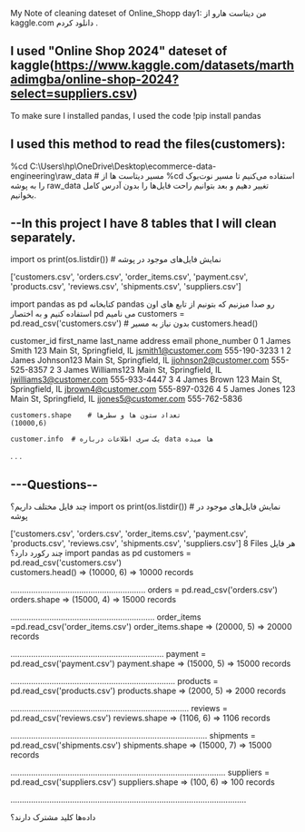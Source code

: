 My Note of cleaning dateset of Online_Shopp
day1:
من دیتاست هارو از kaggle.com دانلود کردم .

I used "Online Shop 2024" dateset of kaggle(https://www.kaggle.com/datasets/marthadimgba/online-shop-2024?select=suppliers.csv)
-------------------------------------
To make sure I installed pandas, I used the code
!pip install pandas

I used this method to read the files(customers):
---
%cd C:\Users\hp\OneDrive\Desktop\ecommerce-data-engineering\raw_data       # مسیر دیتاست ها 
از %cd استفاده می‌کنیم تا مسیر نوت‌بوک را به پوشه raw_data تغییر دهیم و بعد بتوانیم راحت فایل‌ها را بدون آدرس کامل بخوانیم. 

--In this project I have 8 tables that I will clean separately.
--
import os
print(os.listdir())    # نمایش فایل‌های موجود در پوشه

['customers.csv', 'orders.csv', 'order_items.csv', 'payment.csv', 'products.csv', 'reviews.csv', 'shipments.csv', 'suppliers.csv']

import pandas as pd   کتابخانه pandas رو صدا میزنیم که بتونیم از تابع های اون استفاده کنیم و به اختصار pd می نامیم 
customers = pd.read_csv('customers.csv')  # بدون نیاز به مسیر 
customers.head()

customer_id	first_name	last_name	address	              email	              phone_number
0	1	James	Smith	123 Main St, Springfield, IL	jsmith1@customer.com	       555-190-3233
1	2	James	Johnson123 Main St, Springfield, IL	jjohnson2@customer.com	555-525-8357
2	3	James	Williams123 Main St, Springfield, IL	jwilliams3@customer.com	555-933-4447
3	4	James	Brown	123 Main St, Springfield, IL	jbrown4@customer.com	       555-897-0326
4	5	James	Jones	123 Main St, Springfield, IL	jjones5@customer.com	       555-762-5836

    customers.shape    # تعداد ستون ها و سطرها
    (10000,6)
    
    customer.info  # یک سری اطلاعات درباره data ها میده 
.
.
.

---Questions--
------------------------------------------------------------
چند فایل مختلف داریم؟
import os
print(os.listdir())    # نمایش فایل‌های موجود در پوشه

['customers.csv', 'orders.csv', 'order_items.csv', 'payment.csv', 'products.csv', 'reviews.csv', 'shipments.csv', 'suppliers.csv']
8 Files
هر فایل چند رکورد دارد؟
import pandas as pd
customers = pd.read_csv('customers.csv')   
customers.head()    => (10000, 6)  => 10000 records

...........................................................
orders = pd.read_csv('orders.csv')
orders.shape       => (15000, 4)   => 15000 records

...............................................................
order_items =pd.read_csv('order_items.csv')
order_items.shape  =>  (20000, 5) => 20000 records

...................................................................
payment = pd.read_csv('payment.csv')
payment.shape      =>  (15000, 5) => 15000 records

........................................................................
products = pd.read_csv('products.csv')
products.shape     =>  (2000, 5) => 2000 records

..............................................................................
reviews = pd.read_csv('reviews.csv')
reviews.shape     =>  (1106, 6) => 1106 records

......................................................................................
shipments = pd.read_csv('shipments.csv')
shipments.shape   => (15000, 7)  => 15000 records

..............................................................................................
suppliers = pd.read_csv('suppliers.csv')
suppliers.shape   => (100, 6)  => 100 records

.......................................................................................................

داده‌ها کلید مشترک دارند؟

